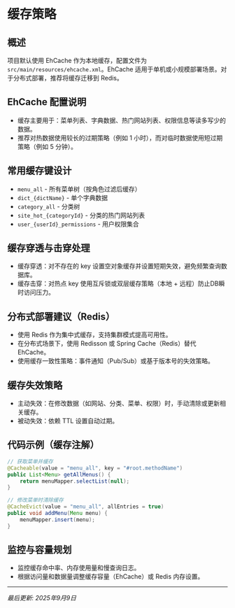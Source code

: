 # 缓存策略

## 概述

项目默认使用 EhCache 作为本地缓存，配置文件为 `src/main/resources/ehcache.xml`。EhCache 适用于单机或小规模部署场景。对于分布式部署，推荐将缓存迁移到 Redis。

## EhCache 配置说明

- 缓存主要用于：菜单列表、字典数据、热门网站列表、权限信息等读多写少的数据。
- 推荐对热数据使用较长的过期策略（例如 1 小时），而对临时数据使用短过期策略（例如 5 分钟）。

## 常用缓存键设计

- `menu_all` - 所有菜单树（按角色过滤后缓存）
- `dict_{dictName}` - 单个字典数据
- `category_all` - 分类树
- `site_hot_{categoryId}` - 分类的热门网站列表
- `user_{userId}_permissions` - 用户权限集合

## 缓存穿透与击穿处理

- 缓存穿透：对不存在的 key 设置空对象缓存并设置短期失效，避免频繁查询数据库。
- 缓存击穿：对热点 key 使用互斥锁或双层缓存策略（本地 + 远程）防止DB瞬时访问压力。

## 分布式部署建议（Redis）

- 使用 Redis 作为集中式缓存，支持集群模式提高可用性。
- 在分布式场景下，使用 Redisson 或 Spring Cache（Redis）替代 EhCache。
- 使用缓存一致性策略：事件通知（Pub/Sub）或基于版本号的失效策略。

## 缓存失效策略

- 主动失效：在修改数据（如网站、分类、菜单、权限）时，手动清除或更新相关缓存。
- 被动失效：依赖 TTL 设置自动过期。

## 代码示例（缓存注解）

```java
// 获取菜单并缓存
@Cacheable(value = "menu_all", key = "#root.methodName")
public List<Menu> getAllMenus() {
    return menuMapper.selectList(null);
}

// 修改菜单时清除缓存
@CacheEvict(value = "menu_all", allEntries = true)
public void addMenu(Menu menu) {
    menuMapper.insert(menu);
}
```

## 监控与容量规划

- 监控缓存命中率、内存使用量和慢查询日志。
- 根据访问量和数据量调整缓存容量（EhCache）或 Redis 内存设置。

---

*最后更新: 2025年9月9日*
